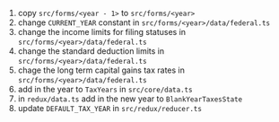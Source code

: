1. copy `src/forms/<year - 1>` to `src/forms/<year>`
2. change `CURRENT_YEAR` constant in `src/forms/<year>/data/federal.ts`
3. change the income limits for filing statuses in `src/forms/<year>/data/federal.ts`
4. change the standard deduction limits in `src/forms/<year>/data/federal.ts`
5. chage the long term capital gains tax rates in `src/forms/<year>/data/federal.ts`
6. add in the year to `TaxYears` in `src/core/data.ts`
7. in `redux/data.ts` add in the new year to `BlankYearTaxesState`
8. update `DEFAULT_TAX_YEAR` in `src/redux/reducer.ts`